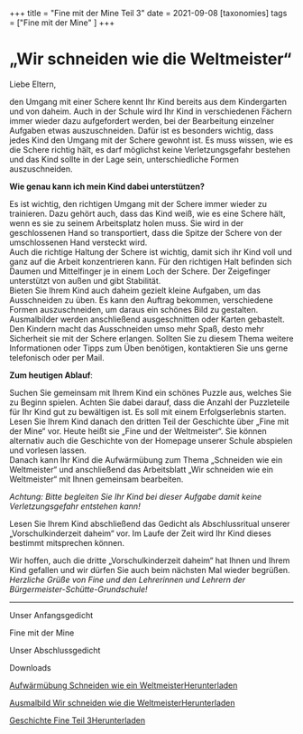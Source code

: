 +++
title = "Fine mit der Mine Teil 3"
date = 2021-09-08
[taxonomies]
tags = ["Fine mit der Mine" ]
+++

# **„Wir schneiden wie die Weltmeister“[](http://www.volksschule-partenkirchen.de/downloads/Vorschulprojekt_Videos/Elterninformation%204%20Vorschulkinderzeit%20daheim.pdf)**

Liebe Eltern,

den Umgang mit einer Schere kennt Ihr Kind bereits aus dem Kindergarten und von daheim. Auch in der Schule wird Ihr Kind in verschiedenen Fächern immer wieder dazu aufgefordert werden, bei der Bearbeitung einzelner Aufgaben etwas auszuschneiden. Dafür ist es besonders wichtig, dass jedes Kind den Umgang mit der Schere gewohnt ist. Es muss wissen, wie es die Schere richtig hält, es darf möglichst keine Verletzungsgefahr bestehen und das Kind sollte in der Lage sein, unterschiedliche Formen auszuschneiden. 

**Wie genau kann ich mein Kind dabei unterstützen?**

Es ist wichtig, den richtigen Umgang mit der Schere immer wieder zu trainieren. Dazu gehört auch, dass das Kind weiß, wie es eine Schere hält, wenn es sie zu seinem Arbeitsplatz holen muss. Sie wird in der geschlossenen Hand so transportiert, dass die Spitze der Schere von der umschlossenen Hand versteckt wird.  
Auch die richtige Haltung der Schere ist wichtig, damit sich ihr Kind voll und ganz auf die Arbeit konzentrieren kann. Für den richtigen Halt befinden sich Daumen und Mittelfinger je in einem Loch der Schere. Der Zeigefinger unterstützt von außen und gibt Stabilität.  
Bieten Sie Ihrem Kind auch daheim gezielt kleine Aufgaben, um das Ausschneiden zu üben. Es kann den Auftrag bekommen, verschiedene Formen auszuschneiden, um daraus ein schönes Bild zu gestalten. Ausmalbilder werden anschließend ausgeschnitten oder Karten gebastelt. Den Kindern macht das Ausschneiden umso mehr Spaß, desto mehr Sicherheit sie mit der Schere erlangen. Sollten Sie zu diesem Thema weitere Informationen oder Tipps zum Üben benötigen, kontaktieren Sie uns gerne telefonisch oder per Mail.

**Zum heutigen Ablauf**:

Suchen Sie gemeinsam mit Ihrem Kind ein schönes Puzzle aus, welches Sie zu Beginn spielen. Achten Sie dabei darauf, dass die Anzahl der Puzzleteile für Ihr Kind gut zu bewältigen ist. Es soll mit einem Erfolgserlebnis starten.  
Lesen Sie Ihrem Kind danach den dritten Teil der Geschichte über „Fine mit der Mine“ vor. Heute heißt sie „Fine und der Weltmeister“. Sie können alternativ auch die Geschichte von der Homepage unserer Schule abspielen und vorlesen lassen.  
Danach kann Ihr Kind die Aufwärmübung zum Thema „Schneiden wie ein Weltmeister“ und anschließend das Arbeitsblatt „Wir schneiden wie ein Weltmeister“ mit Ihnen gemeinsam bearbeiten. 

_Achtung: Bitte begleiten Sie Ihr Kind bei dieser Aufgabe damit keine Verletzungsgefahr entstehen kann!_

Lesen Sie Ihrem Kind abschließend das Gedicht als Abschlussritual unserer  
„Vorschulkinderzeit daheim“ vor. Im Laufe der Zeit wird Ihr Kind dieses bestimmt mitsprechen können.  

Wir hoffen, auch die dritte „Vorschulkinderzeit daheim“ hat Ihnen und Ihrem Kind gefallen und wir dürfen Sie auch beim nächsten Mal wieder begrüßen.  
_Herzliche Grüße von Fine und den Lehrerinnen und Lehrern der Bürgermeister-Schütte-Grundschule!_

* * *

Unser Anfangsgedicht

Fine mit der Mine

Unser Abschlussgedicht

Downloads

[Aufwärmübung Schneiden wie ein Weltmeister](https://volksschule-partenkirchen.de/wp-content/uploads/Aufwärmübung-Schneiden-wie-ein-Weltmeister.pdf)[Herunterladen](https://volksschule-partenkirchen.de/wp-content/uploads/Aufwärmübung-Schneiden-wie-ein-Weltmeister.pdf)

[Ausmalbild Wir schneiden wie die Weltmeister](https://volksschule-partenkirchen.de/wp-content/uploads/Ausmalbild-Wir-schneiden-wie-die-Weltmeister.pdf)[Herunterladen](https://volksschule-partenkirchen.de/wp-content/uploads/Ausmalbild-Wir-schneiden-wie-die-Weltmeister.pdf)

[Geschichte Fine Teil 3](https://volksschule-partenkirchen.de/wp-content/uploads/Geschichte-Fine-Teil-3.pdf)[Herunterladen](https://volksschule-partenkirchen.de/wp-content/uploads/Geschichte-Fine-Teil-3.pdf)
